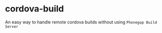 cordova-build
=============

An easy way to handle remote cordova builds without using `Phonegap Build Server`
